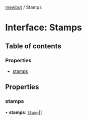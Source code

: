 [mewbot](../README.md) / Stamps

# Interface: Stamps

## Table of contents

### Properties

- [stamps](Stamps.md#stamps)

## Properties

### stamps

• **stamps**: [`Stamp`](Stamp.md)[]
